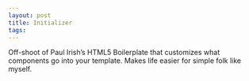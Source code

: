 ```yaml
---
layout: post
title: Initializer
tags: 
---
```

Off-shoot of Paul Irish’s HTML5 Boilerplate that customizes what components go into your template. Makes life easier for simple folk like myself.
